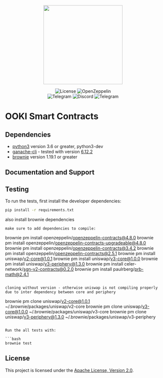 <br/>
<p align="center"><img src="https://user-images.githubusercontent.com/1526150/185404709-25820340-18e6-4dd6-b0f8-05a1b91ba803.png" width="256" /></p>

<div align="center">

  <!-- <a href='' style="text-decoration:none;">
    <img src='https://img.shields.io/coveralls/github/OokiTrade/contractsV2' alt='Coverage Status' />
  </a> -->
  <a href='https://github.com/OokiTrade/contractsV2/blob/development/LICENSE' style="text-decoration:none;">
    <img src='https://img.shields.io/github/license/OokiTrade/contractsV2' alt='License' />
  </a>
  <a href='https://docs.openzeppelin.com/' style="text-decoration:none;">
    <img src='https://img.shields.io/badge/built%20with-OpenZeppelin-3677FF' alt='OpenZeppelin' />
  </a>
  <br/>
  <a href='https://t.me/OokiTrade' style="text-decoration:none;">
    <img src='https://img.shields.io/badge/chat-on%20telegram-9cf.svg?longCache=true' alt='Telegram' />
  </a>
  <a href='https://discord.gg/4wPVA6a' style="text-decoration:none;">
    <img src='https://img.shields.io/discord/450115178516971531?label=Discord' alt='Discord' />
  </a>
  <a href='https://t.me/OokiTrade' style="text-decoration:none;">
    <img src='https://img.shields.io/twitter/follow/OokiTrade?style=social' alt='Telegram' />
  </a>
  
</div>

# OOKI Smart Contracts

## Dependencies

* [python3](https://www.python.org/downloads/release/python-368/) version 3.6 or greater, python3-dev
* [ganache-cli](https://github.com/trufflesuite/ganache-cli) - tested with version [6.12.2](https://github.com/trufflesuite/ganache-cli/releases/tag/v6.12.2)
* [brownie](https://github.com/eth-brownie/brownie/) version 1.19.1 or greater

## Documentation and Support

## Testing

To run the tests, first install the developer dependencies:

```bash
pip install -r requirements.txt
```

also install brownie dependencies
```
make sure to add dependencies to compile:

```
brownie pm install openzeppelin/openzeppelin-contracts@4.8.0
brownie pm install openzeppelin/openzeppelin-contracts-upgradeable@4.8.0
brownie pm install openzeppelin/openzeppelin-contracts@3.4.2
brownie pm install openzeppelin/openzeppelin-contracts@2.5.1
brownie pm install uniswap/v2-core@1.0.1
brownie pm install uniswap/v3-core@1.0.0
brownie pm install uniswap/v3-periphery@1.3.0
brownie pm install celer-network/sgn-v2-contracts@0.2.0
brownie pm install paulrberg/prb-math@2.4.1
```

cloning without version - otherwise uniswap is not compiling properly due to inter dependency between core and periphery
```
brownie pm clone uniswap/v2-core@1.0.1 ~/.brownie/packages/uniswap/v2-core
brownie pm clone uniswap/v3-core@1.0.0 ~/.brownie/packages/uniswap/v3-core
brownie pm clone uniswap/v3-periphery@1.3.0 ~/.brownie/packages/uniswap/v3-periphery
```

Run the all tests with:

```bash
brownie test
```

## License

This project is licensed under the [Apache License, Version 2.0](LICENSE).
